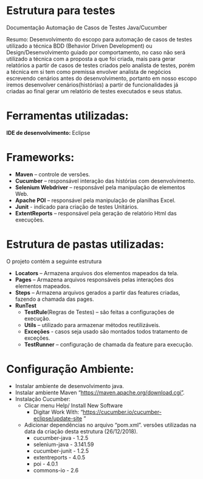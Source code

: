 # Estrutura para testes
Documentação Automação de Casos de Testes Java/Cucumber

Resumo: 
Desenvolvimento do escopo para automação de casos de testes utilizado a técnica BDD (Behavior Driven Development) ou Design/Desenvolvimento guiado por comportamento, no caso não será utilizado a técnica com a proposta a que foi criada, mais para gerar relatórios a partir de casos de testes criados pelo analista de testes, porém a técnica em si tem como premissa envolver analista de negócios escrevendo cenários antes do desenvolvimento, portanto em nosso escopo iremos desenvolver cenários(histórias) a partir de funcionalidades já criadas ao final gerar um relatório de testes executados e seus status.

# Ferramentas utilizadas:
**IDE de desenvolvimento:** Eclipse

# Frameworks: 
- **Maven** – controle de versões.
- **Cucumber** – responsável interação das histórias com desenvolvimento.
- **Selenium Webdriver** – responsável pela manipulação de elementos Web.
- **Apache POI** – responsável pela manipulação de planilhas Excel.
- **Junit** -  indicado para criação de testes Unitários.
- **ExtentReports** – responsável pela geração de relatório Html das execuções.

# Estrutura de pastas utilizadas:
O projeto contém a seguinte estrutura
- **Locators** – Armazena arquivos dos elementos mapeados da tela.
- **Pages** – Armazena arquivos responsáveis pelas interações dos elementos mapeados.
- **Steps** – Armazena arquivos gerados a partir das features criadas, fazendo a chamada das pages.
- **RunTest**
	- **TestRule**(Regras de Testes) – são feitas a configurações de execução.
	- **Utils** – utilizado para armazenar métodos reutilizáveis.
	- **Exceções** -  casos seja usado são montados todos tratamento de exceções.
 	- **TestRunner** – configuração de chamada da feature para execução.

# Configuração Ambiente: 
- Instalar ambiente de desenvolvimento java.
- Instalar ambiente Maven “https://maven.apache.org/download.cgi”.
- Instalação Cucumber:
  - Clicar menu Help/ Install New Software
	- Digitar Work With: 
      “https://cucumber.io/cucumber-eclipse/update-site ”
  - Adicionar dependências no arquivo “pom.xml”.
  versões utilizadas na data da criação desta estrutura (26/12/2018).
    - cucumber-java - 1.2.5
    - selenium-java - 3.141.59
    - cucumber-junit - 1.2.5
    - extentreports - 4.0.5
    - poi - 4.0.1
    - commons-io - 2.6
  

